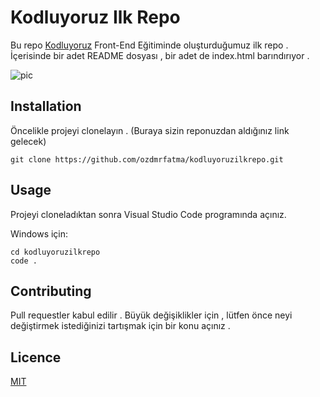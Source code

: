 # Kodluyoruz Ilk Repo
Bu repo [Kodluyoruz](https://www.kodluyoruz.org/) Front-End Eğitiminde oluşturduğumuz ilk repo . İçerisinde bir adet README dosyası , bir adet de index.html barındırıyor . 

![pic](https://github.com/ozdmrfatma/kodluyoruzilkrepo/tree/main/img/kodluyoruzilkrepo.PNG)

## Installation

Öncelikle projeyi clonelayın  . (Buraya sizin reponuzdan aldığınız link gelecek)

```
git clone https://github.com/ozdmrfatma/kodluyoruzilkrepo.git
```

## Usage

Projeyi cloneladıktan sonra Visual Studio Code programında açınız.

Windows için:

```
cd kodluyoruzilkrepo
code .

```

## Contributing

Pull requestler kabul edilir . Büyük değişiklikler için , lütfen önce neyi değiştirmek istediğinizi tartışmak için bir konu açınız .

## Licence

[MIT](https://choosealicense.com/licenses/mit/)
